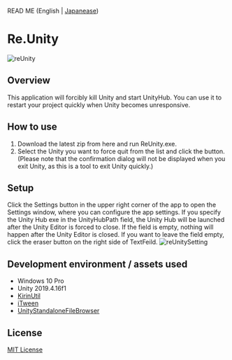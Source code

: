 READ ME (English | [Japanease](https://github.com/mizutanikirin/Re.Unity/blob/main/README_JP.md))
# Re.Unity
![reUnity](https://user-images.githubusercontent.com/4795806/104938985-2e153980-59f3-11eb-8442-9ae096303a6f.png)

## Overview
This application will forcibly kill Unity and start UnityHub.
You can use it to restart your project quickly when Unity becomes unresponsive.

## How to use
1. Download the latest zip from here and run ReUnity.exe.
2. Select the Unity you want to force quit from the list and click the button.  (Please note that the confirmation dialog will not be displayed when you exit Unity, as this is a tool to exit Unity quickly.)

## Setup
Click the Settings button in the upper right corner of the app to open the Settings window, where you can configure the app settings.
If you specify the Unity Hub exe in the UnityHubPath field, the Unity Hub will be launched after the Unity Editor is forced to close. If the field is empty, nothing will happen after the Unity Editor is closed. If you want to leave the field empty, click the eraser button on the right side of TextFeild.
![reUnitySetting](https://user-images.githubusercontent.com/4795806/104939002-353c4780-59f3-11eb-9133-49ea35e7b85c.png)

## Development environment / assets used
- Windows 10 Pro
- Unity 2019.4.16f1
- [KirinUtil](https://github.com/mizutanikirin/KirinUtil)
- [iTween](https://assetstore.unity.com/packages/tools/animation/itween-84)
- [UnityStandaloneFileBrowser](https://github.com/gkngkc/UnityStandaloneFileBrowser)

## License
[MIT License](https://github.com/mizutanikirin/Re.Unity/blob/main/LICENSE)
